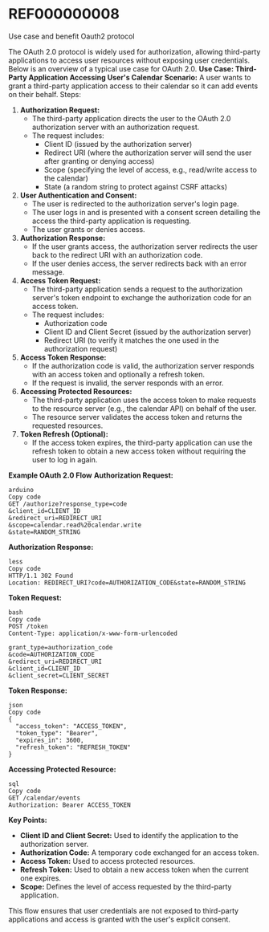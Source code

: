 # REF000000008
Use case and benefit Oauth2 protocol 

The OAuth 2.0 protocol is widely used for authorization, allowing third-party applications to access user resources without exposing user credentials. Below is an overview of a typical use case for OAuth 2.0.
**Use Case: Third-Party Application Accessing User's Calendar**
**Scenario:** A user wants to grant a third-party application access to their calendar so it can add events on their behalf.
Steps:

1. **Authorization Request:**
    - The third-party application directs the user to the OAuth 2.0 authorization server with an authorization request.
    - The request includes:
        - Client ID (issued by the authorization server)
        - Redirect URI (where the authorization server will send the user after granting or denying access)
        - Scope (specifying the level of access, e.g., read/write access to the calendar)
        - State (a random string to protect against CSRF attacks)
2. **User Authentication and Consent:**
    - The user is redirected to the authorization server's login page.
    - The user logs in and is presented with a consent screen detailing the access the third-party application is requesting.
    - The user grants or denies access.
3. **Authorization Response:**
    - If the user grants access, the authorization server redirects the user back to the redirect URI with an authorization code.
    - If the user denies access, the server redirects back with an error message.
4. **Access Token Request:**
    - The third-party application sends a request to the authorization server's token endpoint to exchange the authorization code for an access token.
    - The request includes:
        - Authorization code
        - Client ID and Client Secret (issued by the authorization server)
        - Redirect URI (to verify it matches the one used in the authorization request)
5. **Access Token Response:**
    - If the authorization code is valid, the authorization server responds with an access token and optionally a refresh token.
    - If the request is invalid, the server responds with an error.
6. **Accessing Protected Resources:**
    - The third-party application uses the access token to make requests to the resource server (e.g., the calendar API) on behalf of the user.
    - The resource server validates the access token and returns the requested resources.
7. **Token Refresh (Optional):**
    - If the access token expires, the third-party application can use the refresh token to obtain a new access token without requiring the user to log in again.

**Example OAuth 2.0 Flow**
**Authorization Request:**

    arduino
    Copy code
    GET /authorize?response_type=code
    &client_id=CLIENT_ID
    &redirect_uri=REDIRECT_URI
    &scope=calendar.read%20calendar.write
    &state=RANDOM_STRING

**Authorization Response:**

    less
    Copy code
    HTTP/1.1 302 Found
    Location: REDIRECT_URI?code=AUTHORIZATION_CODE&state=RANDOM_STRING

**Token Request:**

    bash
    Copy code
    POST /token
    Content-Type: application/x-www-form-urlencoded
    
    grant_type=authorization_code
    &code=AUTHORIZATION_CODE
    &redirect_uri=REDIRECT_URI
    &client_id=CLIENT_ID
    &client_secret=CLIENT_SECRET

**Token Response:**

    json
    Copy code
    {
      "access_token": "ACCESS_TOKEN",
      "token_type": "Bearer",
      "expires_in": 3600,
      "refresh_token": "REFRESH_TOKEN"
    }

**Accessing Protected Resource:**

    sql
    Copy code
    GET /calendar/events
    Authorization: Bearer ACCESS_TOKEN

**Key Points:**

- **Client ID and Client Secret:** Used to identify the application to the authorization server.
- **Authorization Code:** A temporary code exchanged for an access token.
- **Access Token:** Used to access protected resources.
- **Refresh Token:** Used to obtain a new access token when the current one expires.
- **Scope:** Defines the level of access requested by the third-party application.

This flow ensures that user credentials are not exposed to third-party applications and access is granted with the user's explicit consent.

